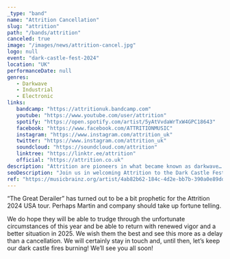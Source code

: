 ```yaml
---
_type: "band"
name: "Attrition Cancellation"
slug: "attrition"
path: "/bands/attrition"
canceled: true
image: "/images/news/attrition-cancel.jpg"
logo: null
event: "dark-castle-fest-2024"
location: "UK"
performanceDate: null
genres:
   - Darkwave
   - Industrial
   - Electronic
links:
   bandcamp: "https://attritionuk.bandcamp.com"
   youtube: "https://www.youtube.com/user/attrition"
   spotify: "https://open.spotify.com/artist/5yAtVvdaWrTxW4GPC18643"
   facebook: "https://www.facebook.com/ATTRITIONMUSIC"
   instagram: "https://www.instagram.com/attrition_uk"
   twitter: "https://www.instagram.com/attrition_uk"
   soundcloud: "https://soundcloud.com/attrition"
   linktree: "https://linktr.ee/attrition"
   official: "https://attrition.co.uk"
description: "Attrition are pioneers in what became known as darkwave… Carving out a unique slice of the creative underground for over two decades, fueled by a succession of critically acclaimed albums… selling over 50,000 to date… the band has toured all Europe and North America, Mexico and Asia, appeared at major festivals and had their music included on a number of film soundtracks."
seoDescription: "Join us in welcoming Attrition to the Dark Castle Fest 2024 lineup! A pioneering force in darkwave music since 1980."
ref: "https://musicbrainz.org/artist/4ab82b62-184c-4d2e-bb7b-390a0e89dde7"
---
```


“The Great Derailer” has turned out to be a bit prophetic for the Attrition 2024 USA tour. Perhaps Martin and company should take up fortune telling.

We do hope they will be able to trudge through the unfortunate circumstances of this year and be able to return with renewed vigor and a better situation in 2025. We wish them the best and see this more as a delay than a cancellation. We will certainly stay in touch and, until then, let’s keep our dark castle fires burning! We’ll see you all soon!

